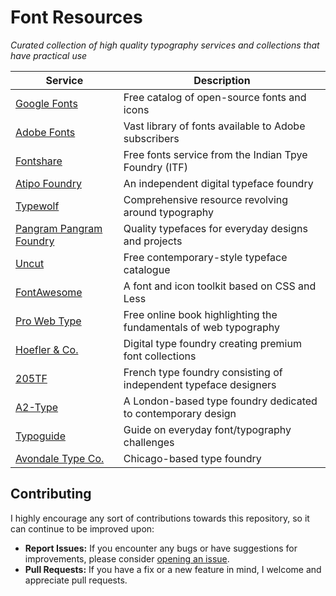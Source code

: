 # Font Resources
*Curated collection of high quality typography services and collections that have practical use*

| Service  | Description |
| ------------- | ------------- |
| [Google Fonts](https://fonts.google.com/)  | Free catalog of open-source fonts and icons  |
| [Adobe Fonts](https://fonts.adobe.com/)  | Vast library of fonts available to Adobe subscribers  |
| [Fontshare](https://www.fontshare.com/)  | Free fonts service from the Indian Tpye Foundry (ITF)  |
| [Atipo Foundry](https://www.atipofoundry.com/)  | An independent digital typeface foundry  |
| [Typewolf](https://www.typewolf.com/)  | Comprehensive resource revolving around typography  |
| [Pangram Pangram Foundry](https://pangrampangram.com/)  | Quality typefaces for everyday designs and projects  |
| [Uncut](https://uncut.wtf/)  | Free contemporary-style typeface catalogue  |
| [FontAwesome](https://fontawesome.com/)  | A font and icon toolkit based on CSS and Less  |
| [Pro Web Type](https://prowebtype.com/)  | Free online book highlighting the fundamentals of web typography  |
| [Hoefler & Co.](https://typography.com/) | Digital type foundry creating premium font collections |
| [205TF](https://www.205.tf/) | French type foundry consisting of independent typeface designers|
| [A2-Type](https://a2-type.co.uk/) | A London-based type foundry dedicated to contemporary design |
| [Typoguide](http://www.typogui.de/) | Guide on everyday font/typography challenges |
| [Avondale Type Co.](https://avondaletypeco.com/)| Chicago-based type foundry

## Contributing
I highly encourage any sort of contributions towards this repository, so it can continue to be improved upon:
- **Report Issues:** If you encounter any bugs or have suggestions for improvements, please consider [opening an issue](https://github.com/NicholasGannon/Font-Resources/issues).
- **Pull Requests:** If you have a fix or a new feature in mind, I welcome and appreciate pull requests.
